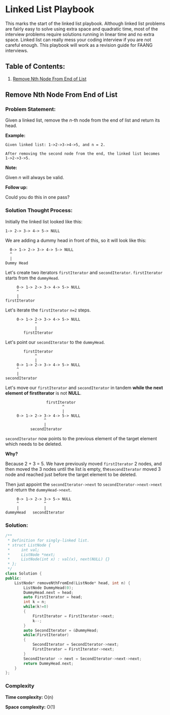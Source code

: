 # Linked List Playbook

This marks the start of the linked list playbook. Although linked list problems are fairly easy to solve using extra space and quadratic time, most of the interview problems require solutions running in linear time and no extra space. Linked list can really mess your coding interview if you are not careful enough. This playbook will work as a revision guide for FAANG interviews.

## Table of Contents:

1. [Remove Nth Node From End of List](#P01)

## Remove Nth Node From End of List <a name="P01"></a>

### Problem Statement:

Given a linked list, remove the _n_-th node from the end of list and return its head.

**Example:**

```
Given linked list: 1->2->3->4->5, and n = 2.

After removing the second node from the end, the linked list becomes 1->2->3->5.
```

**Note:**

Given _n_ will always be valid.

**Follow up:**

Could you do this in one pass?

### Solution Thought Process:

Initially the linked list looked like this:

```
1-> 2-> 3-> 4-> 5-> NULL
```

We are adding a dummy head in front of this, so it will look like this:

```
  0-> 1-> 2-> 3-> 4-> 5-> NULL
  ^
  |
Dummy Head
```

Let's create two iterators `firstIterator` and `secondIterator`. `firstIterator` starts from the `dummyHead`.

```
     0-> 1-> 2-> 3-> 4-> 5-> NULL
     ^
     |
firstIterator
```

Let's iterate the `firstIterator` `n=2` steps.

```
     0-> 1-> 2-> 3-> 4-> 5-> NULL
             ^
             |
        firstIterator
```

Let's point our `secondIterator` to the `dummyHead`.

```
        firstIterator
             ^
             |
     0-> 1-> 2-> 3-> 4-> 5-> NULL
     ^
     |
secondIterator
```

Let's move our `firstIterator` and `secondIterator` in tandem **while the next element of firstIterator** is not **NULL**.

```
        		  firstIterator
                         ^
                         |
     0-> 1-> 2-> 3-> 4-> 5-> NULL
                 ^
                 |
     	   secondIterator
```

`secondIterator` now points to the previous element of the target element which needs to be deleted.

**Why?**

Because 2 + 3 = 5. We have previously moved `firstIterator` 2 nodes, and then moved the 3 nodes until the list is empty, the`secondIterator` moved 3 node and reached just before the target element to be deleted.

Then just appoint the `secondIterator->next` to `secondIterator->next->next` and return the `dummyHead->next`.

```
     0-> 1-> 2-> 3-> 5-> NULL
     ^           ^
     |           |
dummyHead   secondIterator
```

### Solution:

```c++
/**
 * Definition for singly-linked list.
 * struct ListNode {
 *     int val;
 *     ListNode *next;
 *     ListNode(int x) : val(x), next(NULL) {}
 * };
 */
class Solution {
public:
    ListNode* removeNthFromEnd(ListNode* head, int n) {
        ListNode DummyHead(0);
        DummyHead.next = head;
        auto FirstIterator = head;
        int k = n;
        while(k!=0)
        {
            FirstIterator = FirstIterator->next;
            k--;
        }
        auto SecondIterator = &DummyHead;
        while(FirstIterator)
        {
            SecondIterator = SecondIterator->next;
            FirstIterator = FirstIterator->next;
        }
        SecondIterator -> next = SecondIterator->next->next;
        return DummyHead.next;
    }
};
```

### Complexity

**Time complexity:** O(n)

**Space complexity:** O(1)
